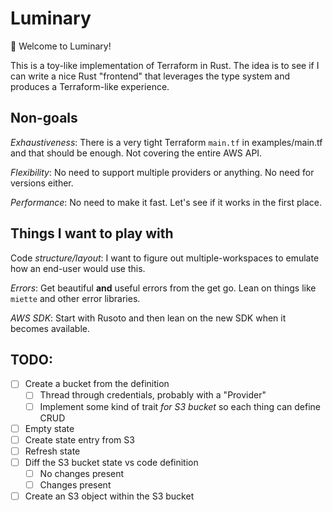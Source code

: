 # Luminary

:wave: Welcome to Luminary!

This is a toy-like implementation of Terraform in Rust.
The idea is to see if I can write a nice Rust "frontend" that
leverages the type system and produces a Terraform-like experience.

## Non-goals

*Exhaustiveness*: There is a very tight Terraform `main.tf` in examples/main.tf and that should be enough. Not covering the entire AWS API.

*Flexibility*: No need to support multiple providers or anything. No need for versions either.

*Performance*: No need to make it fast. Let's see if it works in the first place.

## Things I want to play with

Code *structure/layout*: I want to figure out multiple-workspaces to emulate how an end-user would use this.

*Errors*: Get beautiful **and** useful errors from the get go. Lean on things like `miette` and other error libraries.

*AWS SDK*: Start with Rusoto and then lean on the new SDK when it becomes available.


## TODO:

* [ ] Create a bucket from the definition
    * [ ] Thread through credentials, probably with a "Provider"
    * [ ] Implement some kind of trait _for S3 bucket_ so each thing can define CRUD
* [ ] Empty state
* [ ] Create state entry from S3
* [ ] Refresh state
* [ ] Diff the S3 bucket state vs code definition
   * [ ] No changes present
   * [ ] Changes present
* [ ] Create an S3 object within the S3 bucket
